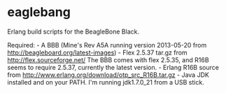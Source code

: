 eaglebang
=========

Erlang build scripts for the BeagleBone Black.

Required: 
    - A BBB (Mine's Rev A5A running version 2013-05-20 from http://beagleboard.org/latest-images)
    - Flex 2.5.37 tar.gz from http://flex.sourceforge.net/
        The BBB comes with flex 2.5.35, and R16B seems to require 2.5.37, currently the latest version.
    - Erlang R16B source from http://www.erlang.org/download/otp_src_R16B.tar.gz
    - Java JDK installed and on your PATH. I'm running jdk1.7.0_21 from a USB stick.
